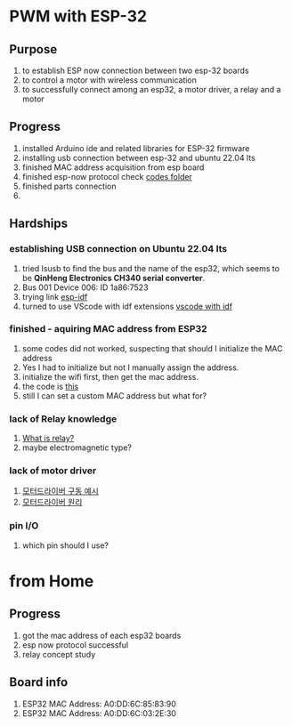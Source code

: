 # PWM with ESP-32

## Purpose
1. to establish ESP now connection between two esp-32 boards
2. to control a motor with wireless communication
3. to successfully connect among an esp32, a motor driver, a relay and a motor

## Progress
1. installed Arduino ide and related libraries for ESP-32 firmware
2. installing usb connection between esp-32 and ubuntu 22.04 lts
3. finished MAC address acquisition from esp board
4. finished esp-now protocol check [codes folder](esp_now_ex)
5. finished parts connection
6. 

## Hardships
### establishing USB connection on Ubuntu 22.04 lts
1. tried lsusb to find the bus and the name of the esp32, which seems to be **QinHeng Electronics CH340 serial converter**.
2. Bus 001 Device 006: ID 1a86:7523
3. trying link [esp-idf](https://docs.espressif.com/projects/esp-idf/en/stable/esp32/get-started/linux-macos-setup.html)
4. turned to use VScode with idf extensions [vscode with idf](https://devdockr.tistory.com/2157?category=1074383)

### finished - aquiring MAC address from ESP32
1. some codes did not worked, suspecting that should I initialize the MAC address
2. Yes I had to initialize but not I manually assign the address. 
3. initialize the wifi first, then get the mac address.
4. the code is [this](sourcecodes/get_mac.ino)
5. still I can set a custom MAC address but what for?

### lack of Relay knowledge
1. [What is relay?](https://blog.naver.com/roboholic84/220460268471)
2. maybe electromagnetic type?

### lack of motor driver
1. [모터드라이버 구동 예시](https://blog.naver.com/roboholic84/220460268471)
2. [모터드라이버 원리](https://www.devicemart.co.kr/goods_process/get_html_to_string?url=/data/category/category_tech/00150002/00150002.html)

### pin I/O
1. which pin should I use?


# from Home

## Progress
1. got the mac address of each esp32 boards
2. esp now protocol successful
3. relay concept study

## Board info
1. ESP32 MAC Address: A0:DD:6C:85:83:90
2. ESP32 MAC Address: A0:DD:6C:03:2E:30
